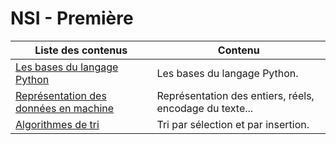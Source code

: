 # NSI - Première

| Liste des contenus                           | Contenu                             |
| -------------------------------------------- | ----------------------------------- |
| [Les bases du langage Python](bases_python/index.md) | Les bases du langage Python. |
| [Représentation des données en machine](representation_donnees/index.md) | Représentation des entiers, réels, encodage du texte... |
| [Algorithmes de tri](tris/index.md) | Tri par sélection et par insertion. |